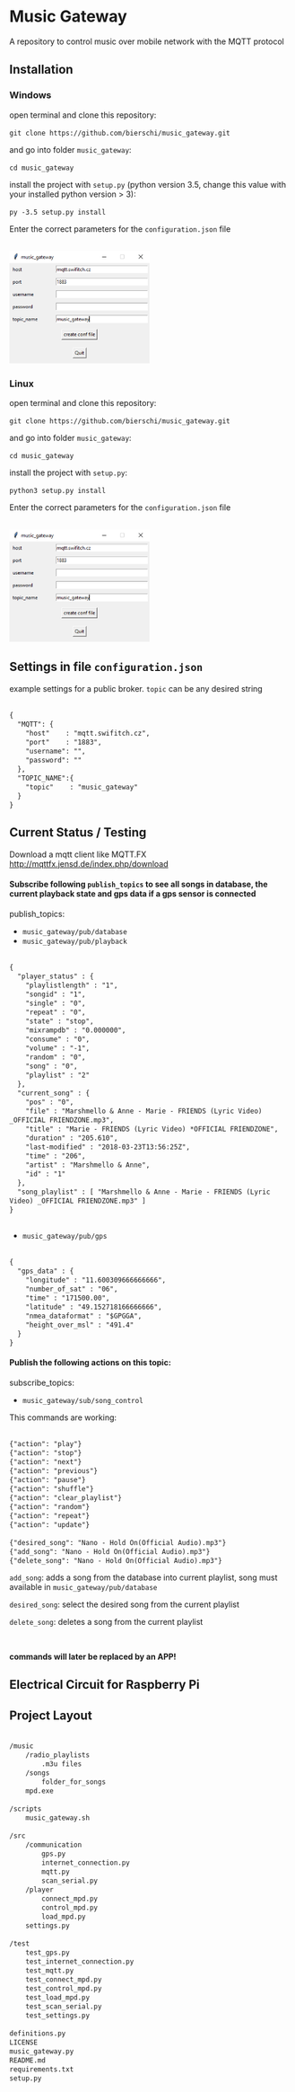 # Music Gateway

A repository to control music over mobile network with the MQTT protocol

## Installation

### Windows
open terminal and clone this repository:

`git clone https://github.com/bierschi/music_gateway.git`

and go into folder `music_gateway`:

`cd music_gateway`

install the project with `setup.py` (python version 3.5, change this value with your installed python version > 3):

`py -3.5 setup.py install`

Enter the correct parameters for the `configuration.json` file

<div align="left">
  <br>
  <img src="pictures/public_broker_settings.png" alt="example" width="250" height="200">
</div>

### Linux

open terminal and clone this repository:

`git clone https://github.com/bierschi/music_gateway.git`

and go into folder `music_gateway`:

`cd music_gateway`

install the project with `setup.py`:

`python3 setup.py install`

Enter the correct parameters for the `configuration.json` file

<div align="left">
  <br>
  <img src="pictures/public_broker_settings.png" alt="example" width="250" height="200">
</div>

## Settings in file `configuration.json`

example settings for a public broker. `topic` can be any desired string

<pre><code>
{
  "MQTT": {
    "host"    : "mqtt.swifitch.cz",
    "port"    : "1883",
    "username": "",
    "password": ""
  },
  "TOPIC_NAME":{
    "topic"    : "music_gateway"
  }
}
</pre></code>


## Current Status / Testing

Download a mqtt client like MQTT.FX http://mqttfx.jensd.de/index.php/download

#### Subscribe following `publish_topics` to see all songs in database, the current playback state and gps data if a gps sensor is connected

publish_topics:
- `music_gateway/pub/database` <br>
- `music_gateway/pub/playback` <br>
<pre><code>
{
  "player_status" : {
    "playlistlength" : "1",
    "songid" : "1",
    "single" : "0",
    "repeat" : "0",
    "state" : "stop",
    "mixrampdb" : "0.000000",
    "consume" : "0",
    "volume" : "-1",
    "random" : "0",
    "song" : "0",
    "playlist" : "2"
  },
  "current_song" : {
    "pos" : "0",
    "file" : "Marshmello & Anne - Marie - FRIENDS (Lyric Video) _OFFICIAL FRIENDZONE.mp3",
    "title" : "Marie - FRIENDS (Lyric Video) *OFFICIAL FRIENDZONE",
    "duration" : "205.610",
    "last-modified" : "2018-03-23T13:56:25Z",
    "time" : "206",
    "artist" : "Marshmello & Anne",
    "id" : "1"
  },
  "song_playlist" : [ "Marshmello & Anne - Marie - FRIENDS (Lyric Video) _OFFICIAL FRIENDZONE.mp3" ]
}

</pre></code>
- `music_gateway/pub/gps`

<pre><code>
{
  "gps_data" : {
    "longitude" : "11.600309666666666",
    "number_of_sat" : "06",
    "time" : "171500.00",
    "latitude" : "49.152718166666666",
    "nmea_dataformat" : "$GPGGA",
    "height_over_msl" : "491.4"
  }
}
</pre></code>
#### Publish the following actions on this topic:

subscribe_topics:
- `music_gateway/sub/song_control`

This commands are working:

<pre><code>
{"action": "play"}
{"action": "stop"}
{"action": "next"}
{"action": "previous"}
{"action": "pause"}
{"action": "shuffle"}
{"action": "clear_playlist"}
{"action": "random"}
{"action": "repeat"}
{"action": "update"}

{"desired_song": "Nano - Hold On(Official Audio).mp3"}
{"add_song": "Nano - Hold On(Official Audio).mp3"}
{"delete_song": "Nano - Hold On(Official Audio).mp3"}
</pre></code>

`add_song`: adds a song from the database into current playlist, song must available in `music_gateway/pub/database`

`desired_song`: select the desired song from the current playlist

`delete_song`: deletes a song from the current playlist

<br>

**commands will later be replaced by an APP!**


## Electrical Circuit for Raspberry Pi



## Project Layout
<pre><code>
/music
    /radio_playlists
        .m3u files
    /songs
        folder_for_songs
    mpd.exe

/scripts
    music_gateway.sh

/src
    /communication
        gps.py
        internet_connection.py
        mqtt.py
        scan_serial.py
    /player
        connect_mpd.py
        control_mpd.py
        load_mpd.py
    settings.py

/test
    test_gps.py
    test_internet_connection.py
    test_mqtt.py
    test_connect_mpd.py
    test_control_mpd.py
    test_load_mpd.py
    test_scan_serial.py
    test_settings.py

definitions.py
LICENSE
music_gateway.py
README.md
requirements.txt
setup.py
</pre></code>